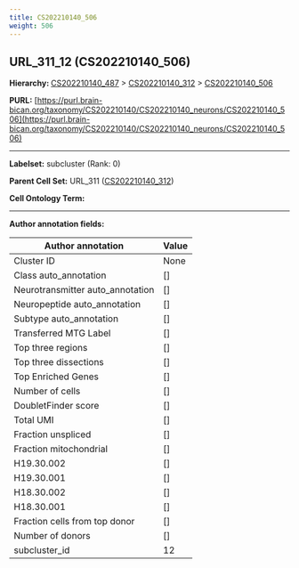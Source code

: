```yaml
---
title: CS202210140_506
weight: 506
---
```

## URL_311_12 (CS202210140_506)
<b>Hierarchy: </b>
[CS202210140_487](../CS202210140_487) >
[CS202210140_312](../CS202210140_312) >
[CS202210140_506](../CS202210140_506)

**PURL:** [https://purl.brain-bican.org/taxonomy/CS202210140/CS202210140_neurons/CS202210140_506](https://purl.brain-bican.org/taxonomy/CS202210140/CS202210140_neurons/CS202210140_506)

---


**Labelset:** subcluster (Rank: 0)

**Parent Cell Set:** URL_311 ([CS202210140_312](../CS202210140_312))



**Cell Ontology Term:** 

[MARKER GENES.]: #


---

[TRANSFERRED ANNOTATIONS.]: #


[AUTHOR ANNOTATION FIELDS.]: #


**Author annotation fields:**

| Author annotation | Value |
|-------------------|-------|
|Cluster ID|None|
|Class auto_annotation|[]|
|Neurotransmitter auto_annotation|[]|
|Neuropeptide auto_annotation|[]|
|Subtype auto_annotation|[]|
|Transferred MTG Label|[]|
|Top three regions|[]|
|Top three dissections|[]|
|Top Enriched Genes|[]|
|Number of cells|[]|
|DoubletFinder score|[]|
|Total UMI|[]|
|Fraction unspliced|[]|
|Fraction mitochondrial|[]|
|H19.30.002|[]|
|H19.30.001|[]|
|H18.30.002|[]|
|H18.30.001|[]|
|Fraction cells from top donor|[]|
|Number of donors|[]|
|subcluster_id|12|
